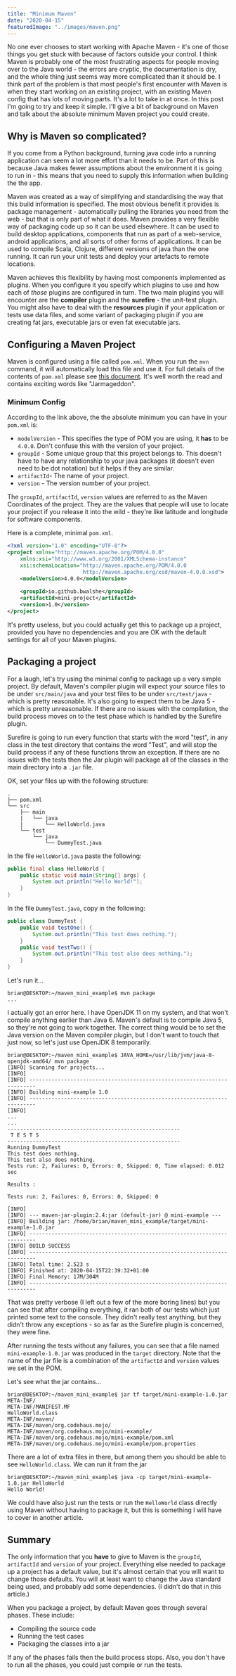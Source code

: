 ```yaml
---
title: "Minimum Maven"
date: "2020-04-15"
featuredImage: "../images/maven.png"
---
```

No one ever chooses to start working with Apache Maven - it's one of those things you get stuck with because of factors outside your control. I think Maven is probably one of the most frustrating aspects for people moving over to the Java world - the errors are cryptic, the documentation is dry, and the whole thing just seems way more complicated than it should be. I think part of the problem is that most people's first encounter with Maven is when they start working on an existing project, with an existing Maven config that has lots of moving parts. It's a lot to take in at once. In this post I'm going to try and keep it simple. I'll give a bit of background on Maven and talk about the absolute minimum Maven project you could create.

## Why is Maven so complicated?
If you come from a Python background, turning java code into a running application can seem a lot more effort than it needs to be. Part of this is because Java makes fewer assumptions about the environment it is going to run in - this means that you need to supply this information when building the the app. 

Maven was created as a way of simplifying and standardising the way that this build information is specified. The most obvious benefit it provides is package management - automatically pulling the libraries you need from the web - but that is only part of what it does. Maven provides a very flexible way of packaging code up so it can be used elsewhere. It can be used to build desktop applications, components that run as part of a web-service, android applications, and all sorts of other forms of applications. It can be used to compile Scala, Clojure, different versions of java than the one running. It can run your unit tests and deploy your artefacts to remote locations.

Maven achieves this flexibility by having most components implemented as plugins. When you configure it you specify which plugins to use and how each of *those* plugins are configured in turn. The two main plugins you will encounter are the **compiler** plugin and the **surefire** - the unit-test plugin. You might also have to deal with the **resources** plugin if your application or tests use data files, and some variant of packaging plugin if you are creating fat jars, executable jars or even fat executable jars.

## Configuring a Maven Project
Maven is configured using a file called `pom.xml`. When you run the `mvn` command, it will automatically load this file and use it. For full details of the contents of `pom.xml` please see [this document](http://maven.apache.org/pom.html). It's well worth the read and contains exciting words like "Jarmageddon".

### Minimum Config
According to the link above, the the absolute minimum you can have in your `pom.xml` is:
* `modelVersion` - This specifies the type of POM you are using, it **has** to be `4.0.0`. Don't confuse this with the version of your project.
* `groupId` - Some unique group that this project belongs to. This doesn't have to have any relationship to your java packages (it doesn't even need to be dot notation) but it helps if they are similar.
* `artifactId`- The name of your project.
* `version` - The version number of your project.

The `groupId`, `artifactId`, `version` values are referred to as the Maven Coordinates of the project. They are the values that people will use to locate your project if you release it into the wild - they're like latitude and longitude for software components.

Here is a complete, minimal `pom.xml`.

```xml
<?xml version="1.0" encoding="UTF-8"?>
<project xmlns="http://maven.apache.org/POM/4.0.0"
    xmlns:xsi="http://www.w3.org/2001/XMLSchema-instance"
    xsi:schemaLocation="http://maven.apache.org/POM/4.0.0
                        http://maven.apache.org/xsd/maven-4.0.0.xsd">
    <modelVersion>4.0.0</modelVersion>
    
    <groupId>io.github.bwalshe</groupId>
    <artifactId>mini-project</artifactId>
    <version>1.0</version>
</project>
```

It's pretty useless, but you could actually get this to package up a project, provided you have no dependencies and you are OK with the default settings for all of your Maven plugins.

## Packaging a project
For a laugh, let's try using the minimal config to package up a very simple project. By default, Maven's compiler plugin will expect your source files to be under `src/main/java` and your test files to be under `src/test/java` - which is pretty reasonable. It's also going to expect them to be Java 5 - which is pretty unreasonable. If there are no issues with the compilation, the build process moves on to the test phase which is handled by the Surefire plugin.

Surefire is going to run every function that starts with the word "test", in any class in the test directory that contains the word "Test", and will stop the build process if any of these functions throw an exception. If there are no issues with the tests then the Jar plugin will package all of the classes in the main directory into a `.jar` file.

OK, set your files up with the following structure:
```
.
├── pom.xml
└── src
    ├── main
    |   └── java
    |       └── HelloWorld.java
    └── test
        └── java
            └── DummyTest.java
```

In the file `HelloWorld.java` paste the following:
```java
public final class HelloWorld {
    public static void main(String[] args) {
        System.out.println("Hello World!");
    }
}
```

In the file `DummyTest.java`, copy in the following:
```Java
public class DummyTest {
    public void testOne() {
        System.out.println("This test does nothing.");
    }
    public void testTwo() {
        System.out.println("This test also does nothing.");
    }
}
```

Let's run it...

```bash{height: 200px; overflow: scroll}
brian@DESKTOP:~/maven_mini_example$ mvn package
...
```

I actually got an error here. I have OpenJDK 11 on my system, and that won't compile anything earlier than Java 6. Maven's default is to compile Java 5, so they're not going to work together. The correct thing would be to set the Java version on the Maven compiler plugin, but I don't want to touch that just now, so let's just use OpenJDK 8 temporarily.

```
brian@DESKTOP:~/maven_mini_example$ JAVA_HOME=/usr/lib/jvm/java-8-openjdk-amd64/ mvn package
[INFO] Scanning for projects...
[INFO]
[INFO] ------------------------------------------------------------------------
[INFO] Building mini-example 1.0
[INFO] ------------------------------------------------------------------------
[INFO]
...
...
-------------------------------------------------------
 T E S T S
-------------------------------------------------------
Running DummyTest 
This test does nothing. 
This test also does nothing. 
Tests run: 2, Failures: 0, Errors: 0, Skipped: 0, Time elapsed: 0.012 sec 

Results :

Tests run: 2, Failures: 0, Errors: 0, Skipped: 0

[INFO]
[INFO] --- maven-jar-plugin:2.4:jar (default-jar) @ mini-example ---
[INFO] Building jar: /home/brian/maven_mini_example/target/mini-example-1.0.jar 
[INFO] ------------------------------------------------------------------------
[INFO] BUILD SUCCESS
[INFO] ------------------------------------------------------------------------
[INFO] Total time: 2.523 s
[INFO] Finished at: 2020-04-15T22:39:32+01:00
[INFO] Final Memory: 17M/304M
[INFO] ------------------------------------------------------------------------
```

That was pretty verbose (I left out a few of the more boring lines) but you can see that after compiling everything, it ran both of our tests which just printed some text to the console. They didn't really test anything, but they didn't throw any exceptions - so as far as the Surefire plugin is concerned, they were fine.

After running the tests without any failures, you can see that a file named `mini-example-1.0.jar` was produced in the `target` directory. Note that the name of the jar file is a combination of the `artifactId` and `version` values we set in the POM. 

Let's see what the jar contains...

```
brian@DESKTOP:~/maven_mini_example$ jar tf target/mini-example-1.0.jar
META-INF/
META-INF/MANIFEST.MF
HelloWorld.class
META-INF/maven/
META-INF/maven/org.codehaus.mojo/
META-INF/maven/org.codehaus.mojo/mini-example/
META-INF/maven/org.codehaus.mojo/mini-example/pom.xml
META-INF/maven/org.codehaus.mojo/mini-example/pom.properties
```

There are a lot of extra files in there, but among them you should be able to see `HelloWorld.class`. We can run it from the jar
```
brian@DESKTOP:~/maven_mini_example$ java -cp target/mini-example-1.0.jar HelloWorld
Hello World!
```
We could have also just run the tests or run the `HelloWorld` class directly using Maven without having to package it, but this is something I will have to cover in another article.

## Summary
The only information that you **have** to give to Maven is the `groupId`, `artifactId` and `version` of your project. Everything else needed to package up a project has a default value, but it's almost certain that you will want to change those defaults. You will at least want to change the Java standard being used, and probably add some dependencies. (I didn't do that in this article.)

When you package a project, by default Maven goes through several phases. These include:
* Compiling the source code
* Running the test cases
* Packaging the classes into a jar

If any of the phases fails then the build process stops. Also, you don't have to run all the phases, you could just compile or run the tests.